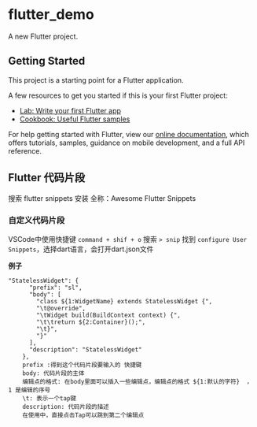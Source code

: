 # flutter_demo

A new Flutter project.

## Getting Started

This project is a starting point for a Flutter application.

A few resources to get you started if this is your first Flutter project:

- [Lab: Write your first Flutter app](https://flutter.dev/docs/get-started/codelab)
- [Cookbook: Useful Flutter samples](https://flutter.dev/docs/cookbook)

For help getting started with Flutter, view our
[online documentation](https://flutter.dev/docs), which offers tutorials,
samples, guidance on mobile development, and a full API reference.

## Flutter 代码片段
搜索 flutter snippets 安装
全称：Awesome Flutter Snippets

### 自定义代码片段
VSCode中使用快捷键 `command + shif + o` 搜索 `> snip` 找到 `configure User Snippets`，选择dart语言，会打开dart.json文件

**例子**

```
"StatelessWidget": {
	  "prefix": "sl",
	  "body": [
		"class ${1:WidgetName} extends StatelessWidget {",
		"\t@override",
		"\tWidget build(BuildContext context) {",
		"\t\treturn ${2:Container}();",
		"\t}",
		"}"
	  ],
	  "description": "StatelessWidget"
	},
	prefix :得到这个代码片段要输入的 快捷键
	body: 代码片段的主体
	编辑点的格式: 在body里面可以插入一些编辑点，编辑点的格式 ${1:默认的字符}  ，1 是编辑的序号
	\t: 表示一个tap键
	description: 代码片段的描述
	在使用中，直接点击Tap可以跳到第二个编辑点
```

